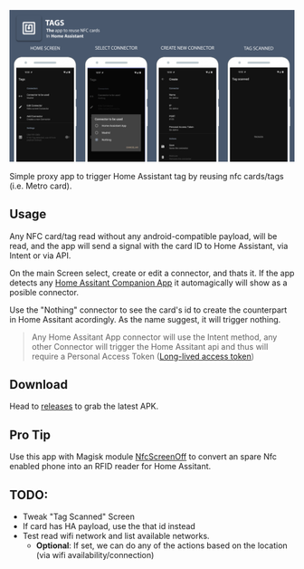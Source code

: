 ![tags](TAGS.png)

Simple proxy app to trigger Home Assistant tag by reusing nfc cards/tags (i.e. Metro card).

## Usage
Any NFC card/tag read without any android-compatible payload, will be read, and the app will send a signal with the card ID to Home Assistant, via Intent or via API.

On the main Screen select, create or edit a connector, and thats it. If the app detects any [Home Assitant Companion App](https://companion.home-assistant.io) it automagically will show as a posible connector.

Use the "Nothing" connector to see the card's id to create the counterpart in Home Assitant acordingly. As the name suggest, it will trigger nothing.

> Any Home Assitant App connector will use the Intent method, any other Connector will trigger the Home Assitant api and thus will require a Personal Access Token ([Long-lived access token](https://developers.home-assistant.io/docs/auth_api/#long-lived-access-token))

## Download
Head to [releases](https://github.com/hkfuertes/nfc_ha_tags/releases) to grab the latest APK.

## Pro Tip
Use this app with Magisk module [NfcScreenOff](https://github.com/Magisk-Modules-Repo/NFCScreenOff) to convert an spare Nfc enabled phone into an RFID reader for Home Assitant.

## TODO:
- Tweak "Tag Scanned" Screen
- If card has HA payload, use the that id instead
- Test read wifi network and list available networks.
  - **Optional**: If set, we can do any of the actions based on the location (via wifi availability/connection)
